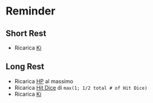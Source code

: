 # Reminder

## Short Rest

- Ricarica [Ki](../02.skills/#ki)

## Long Rest

- Ricarica [HP](../01.stats/#hp) al massimo
- Ricarica [Hit Dice](../01.stats/#hp) di `max(1; 1/2 total # of Hit Dice)`
- Ricarica [Ki](../02.skills/#ki)
